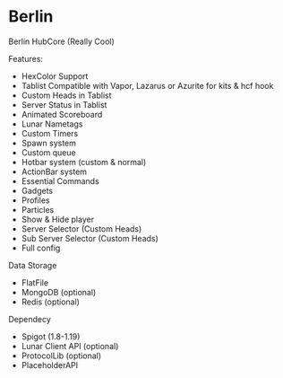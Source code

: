 # Berlin

Berlin HubCore (Really Cool)

Features:
- HexColor Support
- Tablist Compatible with Vapor, Lazarus or Azurite for kits & hcf hook
- Custom Heads in Tablist
- Server Status in Tablist
- Animated Scoreboard
- Lunar Nametags
- Custom Timers
- Spawn system
- Custom queue
- Hotbar system (custom & normal)
- ActionBar system
- Essential Commands
- Gadgets
- Profiles
- Particles
- Show & Hide player
- Server Selector (Custom Heads)
- Sub Server Selector (Custom Heads)
- Full config

Data Storage
- FlatFile
- MongoDB (optional)
- Redis (optional)

Dependecy
- Spigot (1.8-1.19)
- Lunar Client API (optional)
- ProtocolLib (optional)
- PlaceholderAPI
